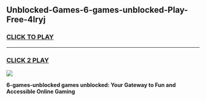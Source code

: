 
## Unblocked-Games-6-games-unblocked-Play-Free-4lryj
<h3>
<a href="https://premium76.site?title=6-games-unblocked&ref=10A">CLICK TO PLAY</a></h3>
<hr>

<h3>
<a href="https://premium76.site?title=6-games-unblocked&ref=10A">CLICK 2 PLAY</a>
  
</h3>

<a href="https://premium76.site?title=6-games-unblocked&ref=10A"><img src="https://clearcache.store/games.png"></a>


**6-games-unblocked games unblocked: Your Gateway to Fun and Accessible Online Gaming**
